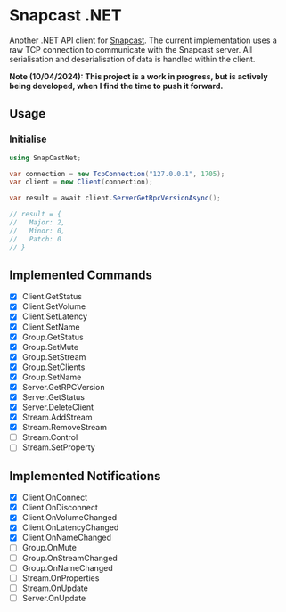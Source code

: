 # Snapcast .NET

Another .NET API client for [Snapcast](https://github.com/badaix/snapcast).  The current implementation uses a raw TCP connection to communicate with the Snapcast server.  All serialisation and deserialisation of data is handled within the client.

**Note (10/04/2024): This project is a work in progress, but is actively being developed, when I find the time to push it forward.**


## Usage

### Initialise

``` c#
using SnapCastNet;

var connection = new TcpConnection("127.0.0.1", 1705);
var client = new Client(connection);

var result = await client.ServerGetRpcVersionAsync();

// result = {
//   Major: 2,
//   Minor: 0,
//   Patch: 0
// }
```

## Implemented Commands

- [x] Client.GetStatus
- [x] Client.SetVolume
- [x] Client.SetLatency
- [x] Client.SetName
- [x] Group.GetStatus
- [x] Group.SetMute
- [x] Group.SetStream
- [x] Group.SetClients
- [x] Group.SetName
- [x] Server.GetRPCVersion
- [x] Server.GetStatus
- [x] Server.DeleteClient
- [x] Stream.AddStream
- [x] Stream.RemoveStream
- [ ] Stream.Control
- [ ] Stream.SetProperty

## Implemented Notifications

- [x] Client.OnConnect
- [x] Client.OnDisconnect
- [x] Client.OnVolumeChanged
- [x] Client.OnLatencyChanged
- [x] Client.OnNameChanged
- [ ] Group.OnMute
- [ ] Group.OnStreamChanged
- [ ] Group.OnNameChanged
- [ ] Stream.OnProperties
- [ ] Stream.OnUpdate
- [ ] Server.OnUpdate

